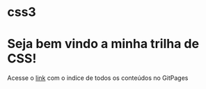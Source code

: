# css3

# Seja bem vindo a minha trilha de CSS!

Acesse o [link](https://hugo-paiva.github.io/css3/index.html) com o indice de todos os conteúdos no GitPages
